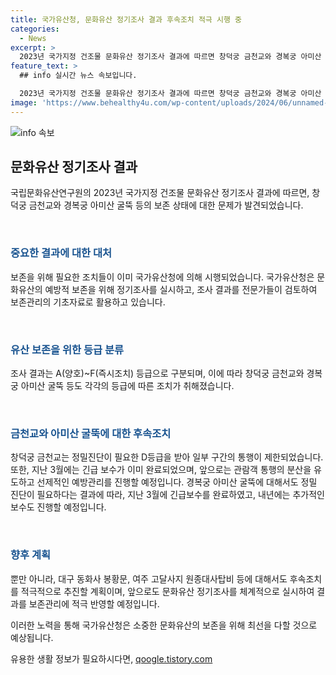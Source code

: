 ```yaml
---
title: 국가유산청, 문화유산 정기조사 결과 후속조치 적극 시행 중
categories:
  - News
excerpt: >
  2023년 국가지정 건조물 문화유산 정기조사 결과에 따르면 창덕궁 금천교와 경복궁 아미산 굴뚝에 보존 상태와 안전문제가 발견되었다. 국가유산청은 긴급 보수 조치를 시행하고, 향후 예방적 보존을 위해 정기조사 결과를 활용할 계획이다. 또한, 대구 동화사 봉황문, 여주 고달사지 원종대사탑비 등에 대한 보수정비도 추진할 예정이다.
feature_text: >
  ## info 실시간 뉴스 속보입니다.

  2023년 국가지정 건조물 문화유산 정기조사 결과에 따르면 창덕궁 금천교와 경복궁 아미산 굴뚝에 보존 상태와 안전문제가 발견되었다. 국가유산청은 긴급 보수 조치를 시행하고, 향후 예방적 보존을 위해 정기조사 결과를 활용할 계획이다. 또한, 대구 동화사 봉황문, 여주 고달사지 원종대사탑비 등에 대한 보수정비도 추진할 예정이다.
image: 'https://www.behealthy4u.com/wp-content/uploads/2024/06/unnamed-file.png'
---
```


<p><img src="https://www.behealthy4u.com/wp-content/uploads/2024/06/unnamed-file.png" alt="info 속보" /></p>

<h2 data-ke-size="size26">문화유산 정기조사 결과</h2>

<p>국립문화유산연구원의 2023년 국가지정 건조물 문화유산 정기조사 결과에 따르면, 창덕궁 금천교와 경복궁 아미산 굴뚝 등의 보존 상태에 대한 문제가 발견되었습니다.</p>

<p data-ke-size="size16"> </p>

<h3><span style="color: #1a5490;">중요한 결과에 대한 대처</span></h3>

<p>보존을 위해 필요한 조치들이 이미 국가유산청에 의해 시행되었습니다. 국가유산청은 문화유산의 예방적 보존을 위해 정기조사를 실시하고, 조사 결과를 전문가들이 검토하여 보존관리의 기초자료로 활용하고 있습니다.</p>

<p data-ke-size="size16"> </p>

<h3><span style="color: #1a5490;">유산 보존을 위한 등급 분류</span></h3>

<p>조사 결과는 A(양호)~F(즉시조치) 등급으로 구분되며, 이에 따라 창덕궁 금천교와 경복궁 아미산 굴뚝 등도 각각의 등급에 따른 조치가 취해졌습니다.</p>

<p data-ke-size="size16"> </p>

<h3><span style="color: #1a5490;">금천교와 아미산 굴뚝에 대한 후속조치</span></h3>

<p>창덕궁 금천교는 정밀진단이 필요한 D등급을 받아 일부 구간의 통행이 제한되었습니다. 또한, 지난 3월에는 긴급 보수가 이미 완료되었으며, 앞으로는 관람객 통행의 분산을 유도하고 선제적인 예방관리를 진행할 예정입니다. 경복궁 아미산 굴뚝에 대해서도 정밀 진단이 필요하다는 결과에 따라, 지난 3월에 긴급보수를 완료하였고, 내년에는 추가적인 보수도 진행할 예정입니다.</p>

<p data-ke-size="size16"> </p>

<h3><span style="color: #1a5490;">향후 계획</span></h3>

<p>뿐만 아니라, 대구 동화사 봉황문, 여주 고달사지 원종대사탑비 등에 대해서도 후속조치를 적극적으로 추진할 계획이며, 앞으로도 문화유산 정기조사를 체계적으로 실시하여 결과를 보존관리에 적극 반영할 예정입니다.</p>

<p>이러한 노력을 통해 국가유산청은 소중한 문화유산의 보존을 위해 최선을 다할 것으로 예상됩니다.</p>
유용한 생활 정보가 필요하시다면, <a href="https://qoogle.tistory.com" rel="dofollow">qoogle.tistory.com</a>


